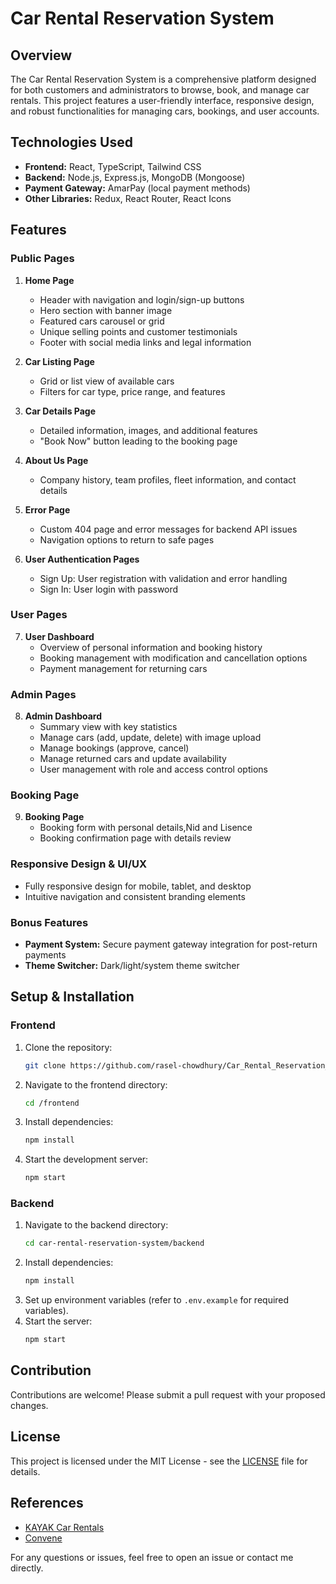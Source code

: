 # Car Rental Reservation System

## Overview

The Car Rental Reservation System is a comprehensive platform designed for both customers and administrators to browse, book, and manage car rentals. This project features a user-friendly interface, responsive design, and robust functionalities for managing cars, bookings, and user accounts.

## Technologies Used

- **Frontend:** React, TypeScript, Tailwind CSS
- **Backend:** Node.js, Express.js, MongoDB (Mongoose)
- **Payment Gateway:** AmarPay (local payment methods)
- **Other Libraries:** Redux, React Router, React Icons

## Features

### Public Pages

1. **Home Page**
   - Header with navigation and login/sign-up buttons
   - Hero section with banner image 
   - Featured cars carousel or grid
   - Unique selling points and customer testimonials
   - Footer with social media links and legal information

2. **Car Listing Page**
   - Grid or list view of available cars
   - Filters for car type, price range, and features

3. **Car Details Page**
   - Detailed information, images, and additional features
   - "Book Now" button leading to the booking page

4. **About Us Page**
   - Company history, team profiles, fleet information, and contact details

5. **Error Page**
   - Custom 404 page and error messages for backend API issues
   - Navigation options to return to safe pages

6. **User Authentication Pages**
   - Sign Up: User registration with validation and error handling
   - Sign In: User login with password 

### User Pages

7. **User Dashboard**
   - Overview of personal information and booking history
   - Booking management with modification and cancellation options
   - Payment management for returning cars

### Admin Pages

8. **Admin Dashboard**
   - Summary view with key statistics
   - Manage cars (add, update, delete) with image upload
   - Manage bookings (approve, cancel)
   - Manage returned cars and update availability
   - User management with role and access control options

### Booking Page

9. **Booking Page**
   - Booking form with personal details,Nid and Lisence
   - Booking confirmation page with details review

### Responsive Design & UI/UX

- Fully responsive design for mobile, tablet, and desktop
- Intuitive navigation and consistent branding elements

### Bonus Features

- **Payment System:** Secure payment gateway integration for post-return payments
- **Theme Switcher:** Dark/light/system theme switcher

## Setup & Installation

### Frontend

1. Clone the repository:
    ```bash
    git clone https://github.com/rasel-chowdhury/Car_Rental_Reservation_System-client-.git
    ```
2. Navigate to the frontend directory:
    ```bash
    cd /frontend
    ```
3. Install dependencies:
    ```bash
    npm install
    ```
4. Start the development server:
    ```bash
    npm start
    ```

### Backend

1. Navigate to the backend directory:
    ```bash
    cd car-rental-reservation-system/backend
    ```
2. Install dependencies:
    ```bash
    npm install
    ```
3. Set up environment variables (refer to `.env.example` for required variables).
4. Start the server:
    ```bash
    npm start
    ```

## Contribution

Contributions are welcome! Please submit a pull request with your proposed changes.

## License

This project is licensed under the MIT License - see the [LICENSE](LICENSE) file for details.

## References

- [KAYAK Car Rentals](https://www.kayak.com/cars)
- [Convene](https://www.gorentals.co.nz)

For any questions or issues, feel free to open an issue or contact me directly.


